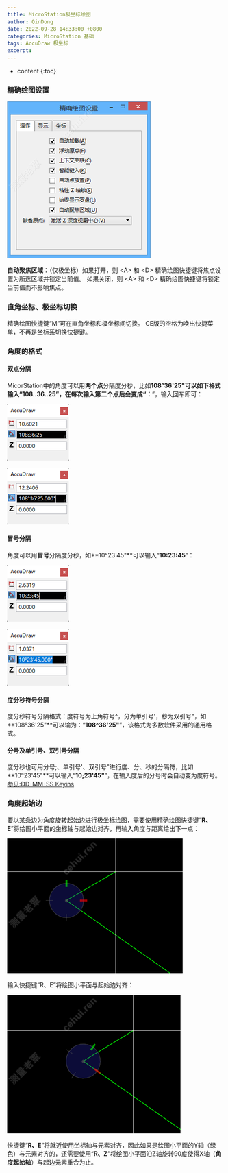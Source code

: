 ```yaml
---
title: MicroStation极坐标绘图
author: QinDong
date: 2022-09-28 14:33:00 +0800
categories: MicroStation 基础
tags: AccuDraw 极坐标
excerpt: 
---
```

* content
{:toc}

### 精确绘图设置

![](/img/2022/2022-09-28-13-57-18.png)

**自动聚焦区域**：（仅极坐标）如果打开，则 \<A\> 和 \<D\> 精确绘图快捷键将焦点设置为所选区域并锁定当前值。
如果关闭，则 \<A\> 和 \<D\> 精确绘图快捷键将锁定当前值而不影响焦点。 
 
### 直角坐标、极坐标切换
精确绘图快捷键“M”可在直角坐标和极坐标间切换。 CE版的空格为唤出快捷菜单，不再是坐标系切换快捷键。

### 角度的格式
#### 双点分隔
MicorStation中的角度可以用**两个点**分隔度分秒，比如**108°36'25"**可以如下格式输入“**108..36..25**”，在每次输入第二个点后会变成“**：**”，输入回车即可：

![](/img/2022/2022-09-28-14-10-16.png)

![](/img/2022/2022-09-28-14-13-34.png)

#### 冒号分隔
角度可以用**冒号**分隔度分秒，如**10°23'45"**可以输入“**10:23:45**”：

![](/img/2022/2022-09-28-14-16-13.png)

![](/img/2022/2022-09-28-14-16-56.png)

#### 度分秒符号分隔
度分秒符号分隔格式：度符号为上角符号^，分为单引号'，秒为双引号"，如**108°36'25"**可以输为：“**108^36'25"**”，该格式为多数软件采用的通用格式。

#### 分号及单引号、双引号分隔
度分秒也可用分号;、单引号'、双引号"进行度、分、秒的分隔符，比如**10°23'45"**可以输入“**10;23'45"**”，在输入度后的分号时会自动变为度符号。[参见:DD-MM-SS Keyins](https://communities.bentley.com/products/microstation/w/askinga/1153/dd-mm-ss-keyins)

### 角度起始边
要以某条边为角度旋转起始边进行极坐标绘图，需要使用精确绘图快捷键“**R、E**”将绘图小平面的坐标轴与起始边对齐，再输入角度与距离绘出下一点：

![](/img/2022/2022-09-28-14-24-27.png)

输入快捷键“R、E”将绘图小平面与起始边对齐：

![](/img/2022/2022-09-28-14-25-35.png)

快捷键“**R、E**”将就近使用坐标轴与元素对齐，因此如果是绘图小平面的Y轴（绿色）与元素对齐的，还需要使用“**R、Z**”将绘图小平面沿Z轴旋转90度使得X轴（**角度起始轴**）与起边元素重合为止。